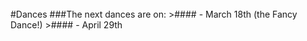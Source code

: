 <br/>
#Dances
<!--##The next dance is on December 4th, from 7:00 to 9:30.
##The theme is GLOW IN THE DARK 3.0
###GLOW DANCE details:
>###In the MP room (NOT THE QUAD)
>###Free glow in the dark bracelets
>###New food items:
>>####Donuts
>>####Jamba Juice
>>####Cotton Candy
>>####Popeyes Fried Chicken
-->
###The next dances are on:
>#### - March 18th (the Fancy Dance!)
>#### - April 29th 
<!--<h4 style="color:yellow">When:May 19-21</h4>
####Come and watch the movies your friends have worked so hard to make
####This year, You! Yes,you! You the student get to vote for your favorite movie. Come to the gym at lunch on May 19th and 20th and watch the movies your friends have made. 
####Then you vote for your favorite movie, and on the 21st come in and find out who won!
-->
